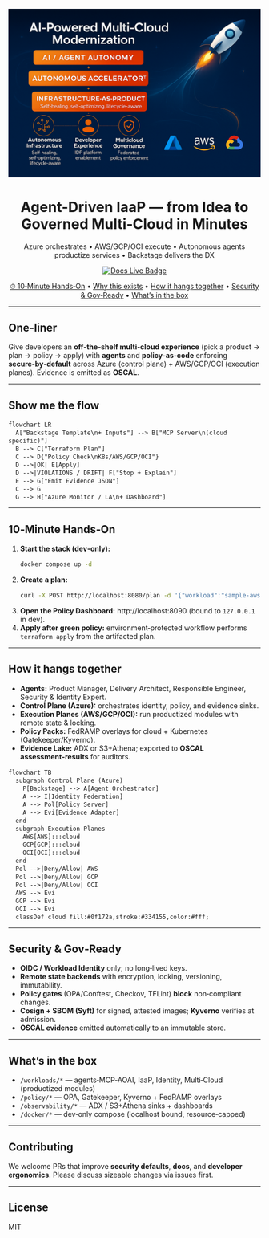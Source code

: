 <p align="center">
  <img src="docs/assets/multicloud-hero.png" alt="Agent-Driven IaaP across Azure • AWS • GCP • OCI" width="980"/>
</p>

<h1 align="center">Agent-Driven IaaP — from Idea to Governed Multi‑Cloud in Minutes</h1>

<p align="center">
  Azure orchestrates • AWS/GCP/OCI execute • Autonomous agents productize services • Backstage delivers the DX
</p>

<p align="center">
  <a href="https://saabolimpactventure.github.io/ai-powered-infrastructure-as-a-product/">
    <img src="https://img.shields.io/badge/docs-live-blue" alt="Docs Live Badge"/>
  </a>
</p>

<p align="center">
  <a href="#10-minute-hands-on">⏱ 10‑Minute Hands‑On</a> •
  <a href="#why-this-exists">Why this exists</a> •
  <a href="#how-it-hangs-together">How it hangs together</a> •
  <a href="#security--gov-ready">Security & Gov‑Ready</a> •
  <a href="#whats-in-the-box">What’s in the box</a>
</p>

---

## One-liner

Give developers an **off‑the‑shelf multi‑cloud experience** (pick a product → plan → policy → apply) with **agents** and **policy‑as‑code** enforcing **secure‑by‑default** across Azure (control plane) + AWS/GCP/OCI (execution planes). Evidence is emitted as **OSCAL**.

---

## Show me the flow

```mermaid
flowchart LR
  A["Backstage Template\n+ Inputs"] --> B["MCP Server\n(cloud specific)"]
  B --> C["Terraform Plan"]
  C --> D{"Policy Check\nK8s/AWS/GCP/OCI"}
  D -->|OK| E[Apply]
  D -->|VIOLATIONS / DRIFT| F["Stop + Explain"]
  E --> G["Emit Evidence JSON"]
  C --> G
  G --> H["Azure Monitor / LA\n+ Dashboard"]
```

---

## 10‑Minute Hands‑On

1. **Start the stack (dev‑only):**
   ```bash
   docker compose up -d
   ```
2. **Create a plan:**
   ```bash
   curl -X POST http://localhost:8080/plan -d '{"workload":"sample-aws","env":"dev"}' -H 'Content-Type: application/json'
   ```
3. **Open the Policy Dashboard:** http://localhost:8090 (bound to `127.0.0.1` in dev).
4. **Apply after green policy:** environment‑protected workflow performs `terraform apply` from the artifacted plan.

---

## How it hangs together

- **Agents:** Product Manager, Delivery Architect, Responsible Engineer, Security & Identity Expert.
- **Control Plane (Azure):** orchestrates identity, policy, and evidence sinks.
- **Execution Planes (AWS/GCP/OCI):** run productized modules with remote state & locking.
- **Policy Packs:** FedRAMP overlays for cloud + Kubernetes (Gatekeeper/Kyverno).
- **Evidence Lake:** ADX or S3+Athena; exported to **OSCAL assessment‑results** for auditors.

```mermaid
flowchart TB
  subgraph Control Plane (Azure)
    P[Backstage] --> A[Agent Orchestrator]
    A --> I[Identity Federation]
    A --> Pol[Policy Server]
    A --> Evi[Evidence Adapter]
  end
  subgraph Execution Planes
    AWS[AWS]:::cloud
    GCP[GCP]:::cloud
    OCI[OCI]:::cloud
  end
  Pol -->|Deny/Allow| AWS
  Pol -->|Deny/Allow| GCP
  Pol -->|Deny/Allow| OCI
  AWS --> Evi
  GCP --> Evi
  OCI --> Evi
  classDef cloud fill:#0f172a,stroke:#334155,color:#fff;
```

---

## Security & Gov‑Ready

- **OIDC / Workload Identity** only; no long‑lived keys.
- **Remote state backends** with encryption, locking, versioning, immutability.
- **Policy gates** (OPA/Conftest, Checkov, TFLint) **block** non‑compliant changes.
- **Cosign + SBOM (Syft)** for signed, attested images; **Kyverno** verifies at admission.
- **OSCAL evidence** emitted automatically to an immutable store.

---

## What’s in the box

- `/workloads/*` — agents‑MCP‑AOAI, IaaP, Identity, Multi‑Cloud (productized modules)
- `/policy/*` — OPA, Gatekeeper, Kyverno + FedRAMP overlays
- `/observability/*` — ADX / S3+Athena sinks + dashboards
- `/docker/*` — dev‑only compose (localhost bound, resource‑capped)

---

## Contributing

We welcome PRs that improve **security defaults**, **docs**, and **developer ergonomics**. Please discuss sizeable changes via issues first.

---

## License

MIT 

